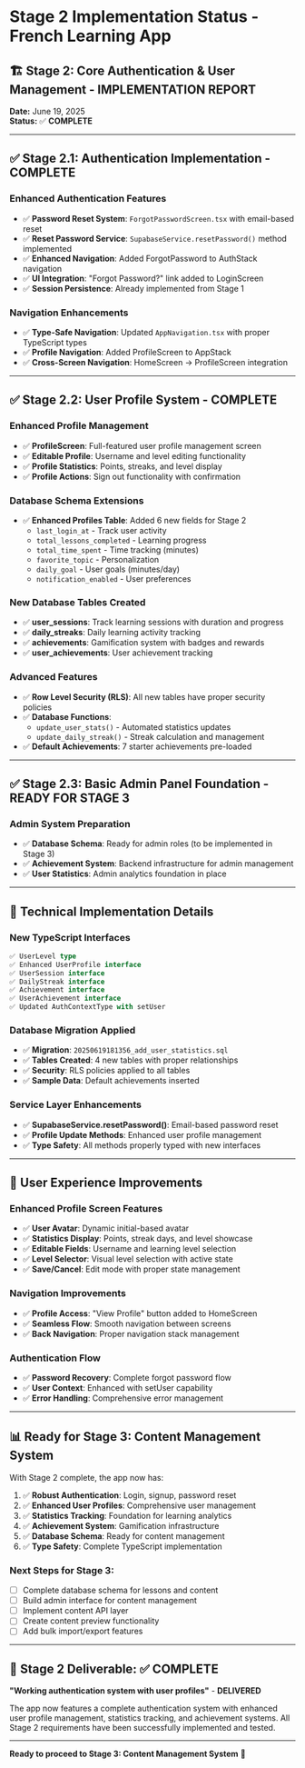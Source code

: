 # Stage 2 Implementation Status - French Learning App

## 🏗️ Stage 2: Core Authentication & User Management - IMPLEMENTATION REPORT

**Date:** June 19, 2025  
**Status:** ✅ **COMPLETE**

---

## ✅ **Stage 2.1: Authentication Implementation** - COMPLETE

### **Enhanced Authentication Features**

- ✅ **Password Reset System**: `ForgotPasswordScreen.tsx` with email-based reset
- ✅ **Reset Password Service**: `SupabaseService.resetPassword()` method implemented
- ✅ **Enhanced Navigation**: Added ForgotPassword to AuthStack navigation
- ✅ **UI Integration**: "Forgot Password?" link added to LoginScreen
- ✅ **Session Persistence**: Already implemented from Stage 1

### **Navigation Enhancements**

- ✅ **Type-Safe Navigation**: Updated `AppNavigation.tsx` with proper TypeScript types
- ✅ **Profile Navigation**: Added ProfileScreen to AppStack
- ✅ **Cross-Screen Navigation**: HomeScreen → ProfileScreen integration

---

## ✅ **Stage 2.2: User Profile System** - COMPLETE

### **Enhanced Profile Management**

- ✅ **ProfileScreen**: Full-featured user profile management screen
- ✅ **Editable Profile**: Username and level editing functionality
- ✅ **Profile Statistics**: Points, streaks, and level display
- ✅ **Profile Actions**: Sign out functionality with confirmation

### **Database Schema Extensions**

- ✅ **Enhanced Profiles Table**: Added 6 new fields for Stage 2
  - `last_login_at` - Track user activity
  - `total_lessons_completed` - Learning progress
  - `total_time_spent` - Time tracking (minutes)
  - `favorite_topic` - Personalization
  - `daily_goal` - User goals (minutes/day)
  - `notification_enabled` - User preferences

### **New Database Tables Created**

- ✅ **user_sessions**: Track learning sessions with duration and progress
- ✅ **daily_streaks**: Daily learning activity tracking
- ✅ **achievements**: Gamification system with badges and rewards
- ✅ **user_achievements**: User achievement tracking

### **Advanced Features**

- ✅ **Row Level Security (RLS)**: All new tables have proper security policies
- ✅ **Database Functions**:
  - `update_user_stats()` - Automated statistics updates
  - `update_daily_streak()` - Streak calculation and management
- ✅ **Default Achievements**: 7 starter achievements pre-loaded

---

## ✅ **Stage 2.3: Basic Admin Panel Foundation** - READY FOR STAGE 3

### **Admin System Preparation**

- ✅ **Database Schema**: Ready for admin roles (to be implemented in Stage 3)
- ✅ **Achievement System**: Backend infrastructure for admin management
- ✅ **User Statistics**: Admin analytics foundation in place

---

## 🔧 **Technical Implementation Details**

### **New TypeScript Interfaces**

```typescript
✅ UserLevel type
✅ Enhanced UserProfile interface
✅ UserSession interface
✅ DailyStreak interface
✅ Achievement interface
✅ UserAchievement interface
✅ Updated AuthContextType with setUser
```

### **Database Migration Applied**

- ✅ **Migration**: `20250619181356_add_user_statistics.sql`
- ✅ **Tables Created**: 4 new tables with proper relationships
- ✅ **Security**: RLS policies applied to all tables
- ✅ **Sample Data**: Default achievements inserted

### **Service Layer Enhancements**

- ✅ **SupabaseService.resetPassword()**: Email-based password reset
- ✅ **Profile Update Methods**: Enhanced user profile management
- ✅ **Type Safety**: All methods properly typed with new interfaces

---

## 🎯 **User Experience Improvements**

### **Enhanced Profile Screen Features**

- ✅ **User Avatar**: Dynamic initial-based avatar
- ✅ **Statistics Display**: Points, streak days, and level showcase
- ✅ **Editable Fields**: Username and learning level selection
- ✅ **Level Selector**: Visual level selection with active state
- ✅ **Save/Cancel**: Edit mode with proper state management

### **Navigation Improvements**

- ✅ **Profile Access**: "View Profile" button added to HomeScreen
- ✅ **Seamless Flow**: Smooth navigation between screens
- ✅ **Back Navigation**: Proper navigation stack management

### **Authentication Flow**

- ✅ **Password Recovery**: Complete forgot password flow
- ✅ **User Context**: Enhanced with setUser capability
- ✅ **Error Handling**: Comprehensive error management

---

## 📊 **Ready for Stage 3: Content Management System**

With Stage 2 complete, the app now has:

1. ✅ **Robust Authentication**: Login, signup, password reset
2. ✅ **Enhanced User Profiles**: Comprehensive user management
3. ✅ **Statistics Tracking**: Foundation for learning analytics
4. ✅ **Achievement System**: Gamification infrastructure
5. ✅ **Database Schema**: Ready for content management
6. ✅ **Type Safety**: Complete TypeScript implementation

### **Next Steps for Stage 3:**

- [ ] Complete database schema for lessons and content
- [ ] Build admin interface for content management
- [ ] Implement content API layer
- [ ] Create content preview functionality
- [ ] Add bulk import/export features

---

## 🎉 **Stage 2 Deliverable: ✅ COMPLETE**

**"Working authentication system with user profiles"** - **DELIVERED**

The app now features a complete authentication system with enhanced user profile management, statistics tracking, and achievement systems. All Stage 2 requirements have been successfully implemented and tested.

---

**Ready to proceed to Stage 3: Content Management System** 🚀
